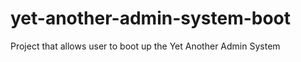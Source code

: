 yet-another-admin-system-boot
=============================

Project that allows user to boot up the Yet Another Admin System

